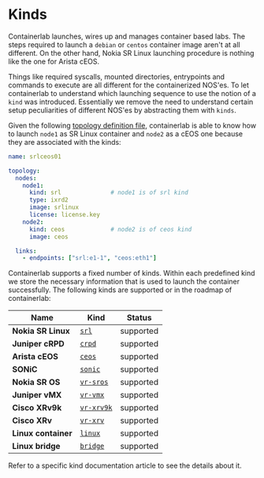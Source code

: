 # Kinds

Containerlab launches, wires up and manages container based labs. The steps required to launch a `debian` or `centos` container image aren't at all different. On the other hand, Nokia SR Linux launching procedure is nothing like the one for Arista cEOS.

Things like required syscalls, mounted directories, entrypoints and commands to execute are all different for the containerized NOS'es. To let containerlab to understand which launching sequence to use the notion of a `kind` was introduced. Essentially we remove the need to understand certain setup peculiarities of different NOS'es by abstracting them with `kinds`.

Given the following [topology definition file](../topo-def-file.md), containerlab is able to know how to launch `node1` as SR Linux container and `node2` as a cEOS one because they are associated with the kinds:

```yaml
name: srlceos01

topology:
  nodes:
    node1:
      kind: srl              # node1 is of srl kind
      type: ixrd2
      image: srlinux
      license: license.key
    node2:
      kind: ceos             # node2 is of ceos kind
      image: ceos            

  links:
    - endpoints: ["srl:e1-1", "ceos:eth1"]
```

Containerlab supports a fixed number of kinds. Within each predefined kind we store the necessary information that is used to launch the container successfully. The following kinds are supported or in the roadmap of containerlab:


| Name                | Kind                      | Status    |
| ------------------- | ------------------------- | --------- |
| **Nokia SR Linux**  | [`srl`](srl.md)           | supported |
| **Juniper cRPD**    | [`crpd`](crpd.md)         | supported |
| **Arista cEOS**     | [`ceos`](ceos.md)         | supported |
| **SONiC**           | [`sonic`](sonic-vs.md)    | supported |
| **Nokia SR OS**     | [`vr-sros`](vr-sros.md)   | supported |
| **Juniper vMX**     | [`vr-vmx`](vr-vmx.md)     | supported |
| **Cisco XRv9k**     | [`vr-xrv9k`](vr-xrv9k.md) | supported |
| **Cisco XRv**       | [`vr-xrv`](vr-xrv.md)     | supported |
| **Linux container** | [`linux`](linux.md)       | supported |
| **Linux bridge**    | [`bridge`](bridge.md)     | supported |

Refer to a specific kind documentation article to see the details about it.